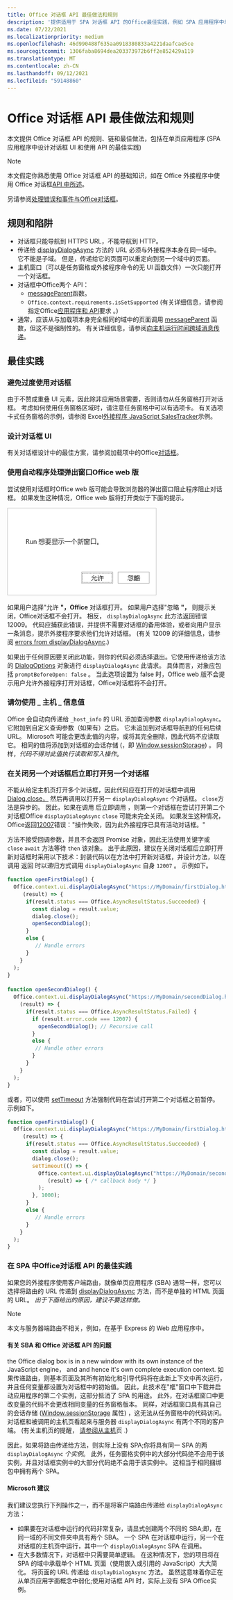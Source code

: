 ```yaml
---
title: Office 对话框 API 最佳做法和规则
description: '提供适用于 SPA 对话框 API 的Office最佳实践，例如 SPA 应用程序中单页应用程序 (最佳实践) '
ms.date: 07/22/2021
ms.localizationpriority: medium
ms.openlocfilehash: 46d990488f635aa0918380833a4221daafcae5ce
ms.sourcegitcommit: 1306faba8694dea203373972b6ff2e852429a119
ms.translationtype: MT
ms.contentlocale: zh-CN
ms.lasthandoff: 09/12/2021
ms.locfileid: "59148860"
---
```

# <a name="best-practices-and-rules-for-the-office-dialog-api"></a>Office 对话框 API 最佳做法和规则

本文提供 Office 对话框 API 的规则、链和最佳做法，包括在单页应用程序 (SPA 应用程序中设计对话框 UI 和使用 API 的最佳实践) 

> [!NOTE]
> 本文假定你熟悉使用 Office 对话框 API 的基础知识，如在 Office 外接程序中使用 Office 对话框[API 中所述](dialog-api-in-office-add-ins.md)。
> 
> 另请参阅[处理错误和事件与Office对话框](dialog-handle-errors-events.md)。

## <a name="rules-and-gotchas"></a>规则和陷阱

- 对话框只能导航到 HTTPS URL，不能导航到 HTTP。
- 传递给 [displayDialogAsync](/javascript/api/office/office.ui) 方法的 URL 必须与外接程序本身在同一域中。 它不能是子域。 但是，传递给它的页面可以重定向到另一个域中的页面。
- 主机窗口（可以是任务窗格或外接程序命令的无 UI 函数[](../reference/manifest/functionfile.md)文件）一次只能打开一个对话框。
- 对话框中Office两个 API：
  - [messageParent](/javascript/api/office/office.ui#messageParent_message__messageOptions_)函数。
  - `Office.context.requirements.isSetSupported` (有关详细信息，请参阅指定Office[应用程序和 API](specify-office-hosts-and-api-requirements.md)要求 。) 
- 通常，应该从与加载项本身完全相同的域中的页面调用 [messageParent](/javascript/api/office/office.ui#messageParent_message__messageOptions_) 函数，但这不是强制性的。 有关详细信息，请参阅[向主机运行时间跨域消息传递](dialog-api-in-office-add-ins.md#cross-domain-messaging-to-the-host-runtime)。

## <a name="best-practices"></a>最佳实践

### <a name="avoid-overusing-dialog-boxes"></a>避免过度使用对话框

由于不赞成重叠 UI 元素，因此除非应用场景需要，否则请勿从任务窗格打开对话框。 考虑如何使用任务窗格区域时，请注意任务窗格中可以有选项卡。 有关选项卡式任务窗格的示例，请参阅 Excel[外接程序 JavaScript SalesTracker](https://github.com/OfficeDev/Excel-Add-in-JavaScript-SalesTracker)示例。

### <a name="design-a-dialog-box-ui"></a>设计对话框 UI

有关对话框设计中的最佳方案，请参阅加载项中的Office[对话框](../design/dialog-boxes.md)。

### <a name="handle-pop-up-blockers-with-office-on-the-web"></a>使用自动程序处理弹出窗口Office web 版

尝试使用对话框时Office web 版可能会导致浏览器的弹出窗口阻止程序阻止对话框。 如果发生这种情况，Office web 版将打开类似于下面的提示。

![Screenshot showing the prompt with a brief description and Allow and Ignore buttons that an add-in can generate to avoid in-browser pop-up blockers](../images/dialog-prompt-before-open.png)

如果用户选择"允许 **"，Office** 对话框打开。 如果用户选择"忽略 **"，** 则提示关闭，Office对话框不会打开。 相反， `displayDialogAsync` 此方法返回错误 12009。 代码应捕获此错误，并提供不需要对话框的备用体验，或者向用户显示一条消息，提示外接程序要求他们允许对话框。  (有关 12009 的详细信息，请参阅 [errors from displayDialogAsync](dialog-handle-errors-events.md#errors-from-displaydialogasync).) 

如果出于任何原因要关闭此功能，则你的代码必须选择退出。它使用传递给该方法的 [DialogOptions](/javascript/api/office/office.dialogoptions) 对象进行 `displayDialogAsync` 此请求。 具体而言，对象应包括 `promptBeforeOpen: false` 。 当此选项设置为 false 时，Office web 版不会提示用户允许外接程序打开对话框，Office对话框将不会打开。

### <a name="do-not-use-the-_host_info-value"></a>请勿使用 \_ 主机 \_ 信息值

Office 会自动向传递给 `_host_info` 的 URL 添加查询参数 `displayDialogAsync`。 它附加到自定义查询参数（如果有）之后。 它未追加到对话框导航到的任何后续 URL。 Microsoft 可能会更改此值的内容，或将其完全删除，因此代码不应读取它。 相同的值将添加到对话框的会话存储 (，即 [Window.sessionStorage](https://developer.mozilla.org/docs/Web/API/Window/sessionStorage)) 。 同样，*代码不得对此值执行读取和写入操作*。

### <a name="open-another-dialog-immediately-after-closing-one"></a>在关闭另一个对话框后立即打开另一个对话框

不能从给定主机页打开多个对话框，因此代码应在打开的对话框中调用 [Dialog.close，](/javascript/api/office/office.dialog#close__) 然后再调用以打开另一 `displayDialogAsync` 个对话框。 `close`方法是异步的。 因此，如果在调用 后立即调用 ，则第一个对话框在尝试打开第二个对话框Office `displayDialogAsync` `close` 可能未完全关闭。 如果发生这种情况，Office返回[12007](dialog-handle-errors-events.md#12007)错误："操作失败，因为此外接程序已具有活动对话框。"

方法不接受回调参数，并且不会返回 Promise 对象，因此无法使用关键字或 `close` `await` 方法等待 `then` 该对象。 出于此原因，建议在关闭对话框后立即打开新对话框时采用以下技术：封装代码以在方法中打开新对话框，并设计方法，以在 调用 返回 时以递归方式调用 `displayDialogAsync` 自身 `12007` 。 示例如下。

```javascript
function openFirstDialog() {
  Office.context.ui.displayDialogAsync("https://MyDomain/firstDialog.html", { width: 50, height: 50},
     (result) => {
      if(result.status === Office.AsyncResultStatus.Succeeded) {
        const dialog = result.value;
        dialog.close();
        openSecondDialog();
      }
      else {
         // Handle errors
      }
    }
  );
}
 
function openSecondDialog() {
  Office.context.ui.displayDialogAsync("https://MyDomain/secondDialog.html", { width: 50, height: 50},
    (result) => {
      if(result.status === Office.AsyncResultStatus.Failed) {
        if (result.error.code === 12007) {
          openSecondDialog(); // Recursive call
        }
        else {
         // Handle other errors
        }
      }
    }
  );
}
```

或者，可以使用 [setTimeout](https://www.w3schools.com/jsref/met_win_settimeout.asp) 方法强制代码在尝试打开第二个对话框之前暂停。 示例如下。

```javascript
function openFirstDialog() {
  Office.context.ui.displayDialogAsync("https://MyDomain/firstDialog.html", { width: 50, height: 50},
     (result) => {
      if(result.status === Office.AsyncResultStatus.Succeeded) {
        const dialog = result.value;
        dialog.close();
        setTimeout(() => { 
          Office.context.ui.displayDialogAsync("https://MyDomain/secondDialog.html", { width: 50, height: 50},
             (result) => { /* callback body */ }
          );
        }, 1000);
      }
      else {
         // Handle errors
      }
    }
  );
}
```

### <a name="best-practices-for-using-the-office-dialog-api-in-an-spa"></a>在 SPA 中Office对话框 API 的最佳实践

如果您的外接程序使用客户端路由，就像单页应用程序 (SBA) 通常一样，您可以选择将路由的 URL 传递到 [displayDialogAsync](/javascript/api/office/office.ui) 方法，而不是单独的 HTML 页面的 URL。 *出于下面给出的原因，建议不要这样做。*

> [!NOTE]
> 本文与服务器端路由不相关，例如，在基于 Express 的 Web 应用程序中。

#### <a name="problems-with-spas-and-the-office-dialog-api"></a>有关 SBA 和 Office 对话框 API 的问题

the Office dialog box is in a new window with its own instance of the JavaScript engine， and and hence it's own complete execution context. 如果传递路由，则基本页面及其所有初始化和引导代码将在此新上下文中再次运行，并且任何变量都设置为对话框中的初始值。 因此，此技术在"框"窗口中下载并启动应用程序的第二个实例，这部分抵消了 SPA 的用途。 此外，在对话框窗口中更改变量的代码不会更改相同变量的任务窗格版本。 同样，对话框窗口具有其自己的会话存储 ([Window.sessionStorage](https://developer.mozilla.org/docs/Web/API/Window/sessionStorage) 属性) ，这无法从任务窗格中的代码访问。 对话框和被调用的主机页看起来与服务器 `displayDialogAsync` 有两个不同的客户端。  (有关主机页的提醒， [请参阅从主机](dialog-api-in-office-add-ins.md#open-a-dialog-box-from-a-host-page)页 .) 

因此，如果将路由传递给方法，则实际上没有 SPA;你将具有同一 SPA 的两 `displayDialogAsync` *个实例*。 此外，任务窗格实例中的大部分代码绝不会用于该实例，并且对话框实例中的大部分代码绝不会用于该实例中。 这相当于相同捆绑包中拥有两个 SPA。

#### <a name="microsoft-recommendations"></a>Microsoft 建议

我们建议您执行下列操作之一，而不是将客户端路由传递给 `displayDialogAsync` 方法：

* 如果要在对话框中运行的代码非常复杂，请显式创建两个不同的 SBA;即，在同一域的不同文件夹中具有两个 SBA。 一个 SPA 在对话框中运行，另一个在对话框的主机页中运行，其中一个 `displayDialogAsync` SPA 在调用。 
* 在大多数情况下，对话框中只需要简单逻辑。 在这种情况下，您的项目将在 SPA 的域中承载单个 HTML 页面（使用嵌入或引用的 JavaScript）大大简化。 将页面的 URL 传递给 `displayDialogAsync` 方法。 虽然这意味着你正在从单页应用字面概念中弱化;使用对话框 API 时，实际上没有 SPA Office实例。
